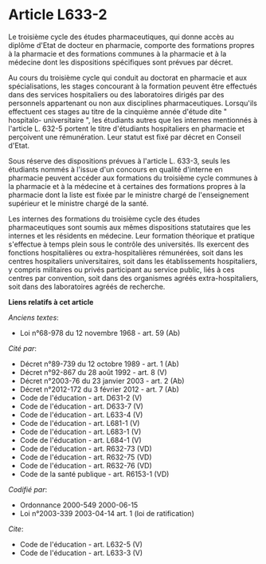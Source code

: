 # Article L633-2

Le troisième cycle des études pharmaceutiques, qui donne accès au diplôme d'Etat de docteur en pharmacie, comporte des
formations propres à la pharmacie et des formations communes à la pharmacie et à la médecine dont les dispositions
spécifiques sont prévues par décret. 

Au cours du troisième cycle qui conduit au doctorat en pharmacie et aux spécialisations, les stages concourant à la formation
peuvent être effectués dans des services hospitaliers ou des laboratoires dirigés par des personnels appartenant ou non aux
disciplines pharmaceutiques. Lorsqu'ils effectuent ces stages au titre de la cinquième année d'étude dite " hospitalo-
universitaire ", les étudiants autres que les internes mentionnés à l'article L. 632-5 portent le titre d'étudiants
hospitaliers en pharmacie et perçoivent une rémunération. Leur statut est fixé par décret en Conseil d'Etat. 

Sous réserve des dispositions prévues à l'article L. 633-3, seuls les étudiants nommés à l'issue d'un concours en qualité
d'interne en pharmacie peuvent accéder aux formations du troisième cycle communes à la pharmacie et à la médecine et à
certaines des formations propres à la pharmacie dont la liste est fixée par le ministre chargé de l'enseignement supérieur et
le ministre chargé de la santé. 

Les internes des formations du troisième cycle des études pharmaceutiques sont soumis aux mêmes dispositions statutaires que
les internes et les résidents en médecine. Leur formation théorique et pratique s'effectue à temps plein sous le contrôle des
universités. Ils exercent des fonctions hospitalières ou extra-hospitalières rémunérées, soit dans les centres hospitaliers
universitaires, soit dans les établissements hospitaliers, y compris militaires ou privés participant au service public, liés
à ces centres par convention, soit dans des organismes agréés extra-hospitaliers, soit dans des laboratoires agréés de
recherche.

**Liens relatifs à cet article**

_Anciens textes_:

  - Loi n°68-978 du 12 novembre 1968 - art. 59 (Ab)

_Cité par_:

  - Décret n°89-739 du 12 octobre 1989 - art. 1 (Ab)
  - Décret n°92-867 du 28 août 1992 - art. 8 (V)
  - Décret n°2003-76 du 23 janvier 2003 - art. 2 (Ab)
  - Décret n°2012-172 du 3 février 2012 - art. 7 (Ab)
  - Code de l'éducation - art. D631-2 (V)
  - Code de l'éducation - art. D633-7 (V)
  - Code de l'éducation - art. L633-4 (V)
  - Code de l'éducation - art. L681-1 (V)
  - Code de l'éducation - art. L683-1 (V)
  - Code de l'éducation - art. L684-1 (V)
  - Code de l'éducation - art. R632-73 (VD)
  - Code de l'éducation - art. R632-75 (VD)
  - Code de l'éducation - art. R632-76 (VD)
  - Code de la santé publique - art. R6153-1 (VD)

_Codifié par_:

  - Ordonnance 2000-549 2000-06-15
  - Loi n°2003-339 2003-04-14 art. 1 (loi de ratification)

_Cite_:

  - Code de l'éducation - art. L632-5 (V)
  - Code de l'éducation - art. L633-3 (V)
